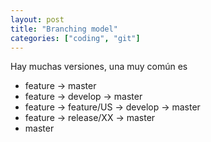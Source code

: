 ```yaml
---
layout: post
title: "Branching model"
categories: ["coding", "git"]
---
```


Hay muchas versiones, una muy común es<!--more-->

- feature → master
- feature → develop → master
- feature → feature/US → develop → master
- feature → release/XX → master
- master
